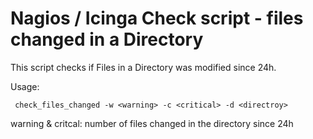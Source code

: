 # Nagios / Icinga Check script - files changed in a Directory 

This script checks if Files in a Directory was modified since 24h. 

Usage: 

     check_files_changed -w <warning> -c <critical> -d <directroy>

warning & critcal: number of files changed in the directory since 24h

